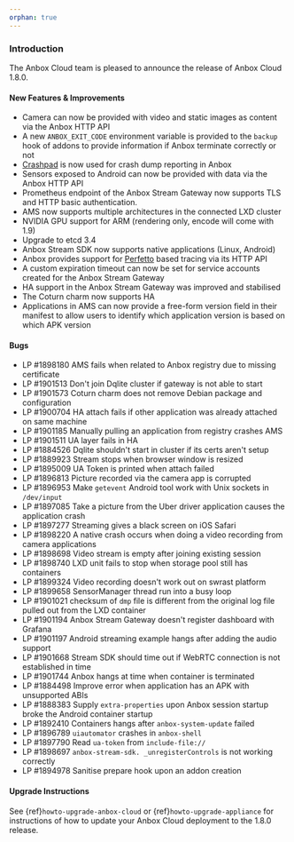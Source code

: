 ```yaml
---
orphan: true
---
```

### Introduction

The Anbox Cloud team is pleased to announce the release of Anbox Cloud 1.8.0.

#### New Features & Improvements

* Camera can now be provided with video and static images as content via the Anbox HTTP API
* A new `ANBOX_EXIT_CODE` environment variable is provided to the `backup` hook of addons to provide information if Anbox terminate correctly or not
* [Crashpad](https://chromium.googlesource.com/crashpad/crashpad/) is now used for crash dump reporting in Anbox
* Sensors exposed to Android can now be provided with data via the Anbox HTTP API
* Prometheus endpoint of the Anbox Stream Gateway now supports TLS and HTTP basic authentication.
* AMS now supports multiple architectures in the connected LXD cluster
* NVIDIA GPU support for ARM (rendering only, encode will come with 1.9)
* Upgrade to etcd 3.4
* Anbox Stream SDK now supports native applications (Linux, Android)
* Anbox provides support for [Perfetto](https://perfetto.dev/) based tracing via its HTTP API
* A custom expiration timeout can now be set for service accounts created for the Anbox Stream Gateway
* HA support in the Anbox Stream Gateway was improved and stabilised
* The Coturn charm now supports HA
* Applications in AMS can now provide a free-form version field in their manifest to allow users to identify which application version is based on which APK version


#### Bugs

* LP #1898180 AMS fails when related to Anbox registry due to missing certificate
* LP #1901513 Don't join Dqlite cluster if gateway is not able to start
* LP #1901573 Coturn charm does not remove Debian package and configuration
* LP #1900704 HA attach fails if other application was already attached on same machine
* LP #1901185 Manually pulling an application from registry crashes AMS
* LP #1901511 UA layer fails in HA
* LP #1884526 Dqlite shouldn't start in cluster if its certs aren't setup
* LP #1889923 Stream stops when browser window is resized
* LP #1895009 UA Token is printed when attach failed
* LP #1896813 Picture recorded via the camera app is corrupted
* LP #1896953 Make `getevent` Android tool work with Unix sockets in `/dev/input`
* LP #1897085 Take a picture from the Uber driver application causes the application crash
* LP #1897277 Streaming gives a black screen on iOS Safari
* LP #1898220 A native crash occurs when doing a video recording from camera applications
* LP #1898698 Video stream is empty after joining existing session
* LP #1898740 LXD unit fails to stop when storage pool still has containers
* LP #1899324 Video recording doesn't work out on swrast platform
* LP #1899658 SensorManager thread run into a busy loop
* LP #1901021 checksum of `dmp` file is different from the original log file pulled out from the LXD container
* LP #1901194 Anbox Stream Gateway doesn't register dashboard with Grafana
* LP #1901197 Android streaming example hangs after adding the audio support
* LP #1901668 Stream SDK should time out if WebRTC connection is not established in time
* LP #1901744 Anbox hangs at time when container is terminated
* LP #1884498 Improve error when application has an APK with unsupported ABIs
* LP #1888383 Supply `extra-properties` upon Anbox session startup broke the Android container startup
* LP #1892410 Containers hangs after `anbox-system-update` failed
* LP #1896789 `uiautomator` crashes in `anbox-shell`
* LP #1897790 Read `ua-token` from `include-file://`
* LP #1898697 `anbox-stream-sdk. _unregisterControls` is not working correctly
* LP #1894978 Sanitise prepare hook upon an addon creation

#### Upgrade Instructions

See {ref}`howto-upgrade-anbox-cloud` or {ref}`howto-upgrade-appliance` for instructions of how to update your Anbox Cloud deployment to the 1.8.0 release.